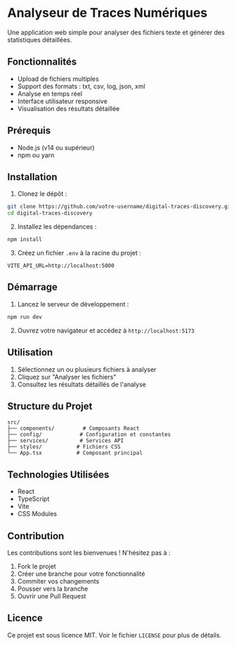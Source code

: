 # Analyseur de Traces Numériques

Une application web simple pour analyser des fichiers texte et générer des statistiques détaillées.

## Fonctionnalités

- Upload de fichiers multiples
- Support des formats : txt, csv, log, json, xml
- Analyse en temps réel
- Interface utilisateur responsive
- Visualisation des résultats détaillée

## Prérequis

- Node.js (v14 ou supérieur)
- npm ou yarn

## Installation

1. Clonez le dépôt :
```bash
git clone https://github.com/votre-username/digital-traces-discovery.git
cd digital-traces-discovery
```

2. Installez les dépendances :
```bash
npm install
```

3. Créez un fichier `.env` à la racine du projet :
```env
VITE_API_URL=http://localhost:5000
```

## Démarrage

1. Lancez le serveur de développement :
```bash
npm run dev
```

2. Ouvrez votre navigateur et accédez à `http://localhost:5173`

## Utilisation

1. Sélectionnez un ou plusieurs fichiers à analyser
2. Cliquez sur "Analyser les fichiers"
3. Consultez les résultats détaillés de l'analyse

## Structure du Projet

```
src/
├── components/         # Composants React
├── config/            # Configuration et constantes
├── services/          # Services API
├── styles/           # Fichiers CSS
└── App.tsx           # Composant principal
```

## Technologies Utilisées

- React
- TypeScript
- Vite
- CSS Modules

## Contribution

Les contributions sont les bienvenues ! N'hésitez pas à :

1. Fork le projet
2. Créer une branche pour votre fonctionnalité
3. Commiter vos changements
4. Pousser vers la branche
5. Ouvrir une Pull Request

## Licence

Ce projet est sous licence MIT. Voir le fichier `LICENSE` pour plus de détails.

